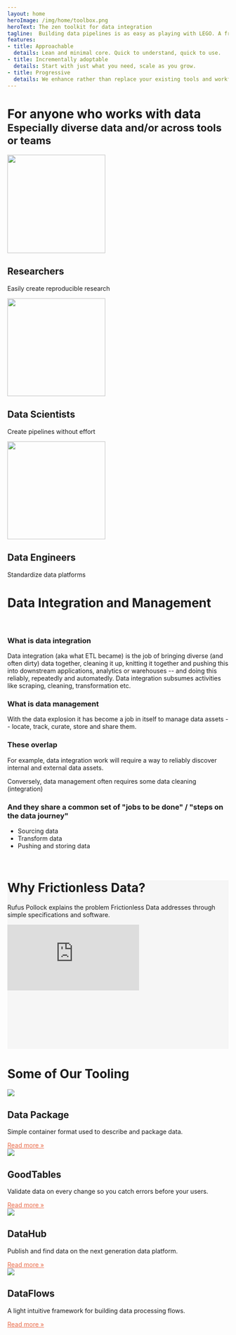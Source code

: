 ```yaml
---
layout: home
heroImage: /img/home/toolbox.png
heroText: The zen toolkit for data integration
tagline:  Building data pipelines is as easy as playing with LEGO. A frictionless data ecosystem built on the unix philosophy.Data flows with simplicity and gracefully across diverse tools and teams, enabled by the specs and patterns we have shared. Everyone working with data knows, and many use, these core patterns and tools.
features:
- title: Approachable
  details: Lean and minimal core. Quick to understand, quick to use.
- title: Incrementally adoptable
  details: Start with just what you need, scale as you grow.
- title: Progressive
  details: We enhance rather than replace your existing tools and workflows.
---
```


<div class="main-section">
  <div class="inner-container">
    <h1 class="text-center" id="more">For anyone who works with data<br/><small>Especially diverse data and/or across tools or teams</small></h1>
    <div class="features text-center flex flex-row flex-wrap">
      <div class="w-full md:w-1/3 feature">
        <div class="py-12 px-8">
          <img src="/img/home/for-researchers-thick.svg" height="223.375" />
          <h2 >Researchers</h2>
          <p>Easily create reproducible research</p>
        </div>
      </div>
      <div class="w-full md:w-1/3 feature">
        <div class="py-12 px-8">
          <img src="/img/home/for-data-scientists-thick.svg" height="223.375" />
          <h2>Data Scientists</h2>
          <p>Create pipelines without effort</p>
        </div>
      </div>
      <div class="w-full md:w-1/3 feature">
        <div class="py-12 px-8">
          <img src="/img/home/for-data-engineers-thick.svg" height="223.375" />
          <h2>Data Engineers</h2>
          <p>Standardize data platforms</p>
        </div>
      </div>
    </div>
  </div>

<h1 class="text-center">Data Integration and Management</h1>

  <br>

  ### What is data integration

  Data integration (aka what ETL became) is the job of bringing diverse (and often dirty) data together, cleaning it up, knitting it together and pushing this into downstream applications, analytics or warehouses -- and doing this reliably, repeatedly and automatedly. Data integration subsumes activities like scraping, cleaning, transformation etc.

  ### What is data management

  With the data explosion it has become a job in itself to manage data assets -- locate, track, curate, store and share them.

  ### These overlap

  For example, data integration work will require a way to reliably discover internal and external data assets.

  Conversely, data management often requires some data cleaning (integration)

  ### And they share a common set of "jobs to be done" / "steps on the data journey"

  * Sourcing data
  * Transform data
  * Pushing and storing data
  
  <!-- <JobsDiagram class="px-48 pt-12"></JobsDiagram> -->

</div>

<br>

<div class="banner p-8 gray-section" id="video-section">
  <div class="inner-container">
    <div class="sm:container mx-auto text-center">
      <h1>Why Frictionless Data?</h1>
      <p class="text-lg">Rufus Pollock explains the problem Frictionless Data addresses through simple specifications and software.</p>
      <div class="video my-10">
        <iframe class="w-full h-full" src="https://www.youtube.com/embed/lWHKVXxuci0" frameborder="0" allow="accelerometer; autoplay; encrypted-media; gyroscope; picture-in-picture" allowfullscreen></iframe>
      </div>
    </div>
  </div>
</div>

<div class="banner p-8">
  <div class="inner-container">
    <h1 class="text-center">Some of Our Tooling</h1>
    <div class="container mx-auto flex flex-row flex-wrap justify-around lg:justify-between">
      <div class="w-full sm:w-2/5 lg:w-1/5 my-16 text-center">
        <img class="w-24 mx-auto" src="/img/home/data-package-orange.svg"></img>
        <h2 class="text-xl pt-4 font-medium">Data Package</h2>
        <p class="text-lg font-light pt-4">Simple container format used to describe and package data.</p>
        <a href="/tooling/data-package-tools/" class="links-github">Read more &raquo;</a>
      </div>
        <div class="w-full sm:w-2/5 lg:w-1/5 my-16 text-center">
        <img class="w-24 mx-auto" src="/img/home/goodtables.svg"></img>
        <h2 class="text-xl pt-4 font-medium">GoodTables</h2>
        <p class="text-lg font-light pt-4">Validate data on every change so you catch errors before your users.</p>
        <a href="/tooling/goodtables/" class="links-github">Read more &raquo;</a>
      </div>
        <div class="w-full sm:w-2/5 lg:w-1/5 my-16 text-center">
        <img class="w-24 mx-auto" src="/img/home/datahub-new.svg"></img>
        <h2 class="text-xl pt-4 font-medium">DataHub</h2>
        <p class="text-lg font-light pt-4">Publish and find data on the next generation data platform.</p>
        <a href="/tooling/datahub/" class="links-github">Read more &raquo;</a>
      </div>
        <div class="w-full sm:w-2/5 lg:w-1/5 my-16 text-center">
        <img class="w-24 mx-auto" src="/img/home/dataflows.svg"></img>
        <h2 class="text-xl pt-4 font-medium">DataFlows</h2>
        <p class="text-lg font-light pt-4">A light intuitive framework for building data processing flows.</p>
        <a href="/tooling/data-package-pipelines/" class="links-github">Read more &raquo;</a>
      </div>
    </div>
  </div>
</div>

<script>
import JobsDiagram from "@theme/components/JobsDiagram.vue";

export default {
  components: { JobsDiagram }
};
</script>

<style> 

.gray-section {
  background-color: #f6f6f6;
}

.inner-container {
  max-width: 900px;
  margin: 0 auto;
}

.usedby {
  max-width: 900px;
}

.video {
  position: relative;
  max-width: 900px;
  width: 100%;
  padding-top: 56.25%;
}

.video iframe {
  position: absolute;
  top: 0;
  right: 0;
  left: 0;
  bottom: 0;
}

.links-github {
  color: #EA6D4C;
}

</style>
